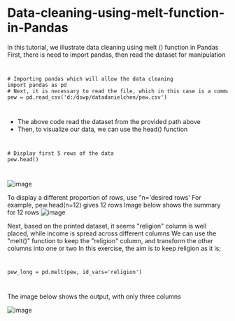 # Data-cleaning-using-melt-function-in-Pandas
In this tutorial, we illustrate data cleaning using melt () function in Pandas
First, there is need to import pandas, then read the dataset for manipulation

<code>
<pre>
# Importing pandas which will allow the data cleaning
import pandas as pd
# Next, it is necessary to read the file, which in this case is a comma separated value (CSV) file
pew = pd.read_csv('d:/dswp/datadanielchen/pew.csv')
</pre>
</code>

- The above code read the dataset from the provided path above
- Then, to visualize our data, we can use the head() function

<code>
<pre>
# Display first 5 rows of the data
pew.head()
</pre>
</code>

![image](https://user-images.githubusercontent.com/77758884/131687204-4ea7fd4d-7d4c-40b7-aa6b-ad98b122d02f.png)


To display a different proportion of rows, use "n='desired rows'
For example, pew.head(n=12) gives 12 rows
Image below shows the summary for 12 rows
![image](https://user-images.githubusercontent.com/77758884/131686585-913631ef-fa17-4088-8560-a285dbf310ba.png)

Next, based on the printed dataset, it seems "religion" column is well placed, while income is spread across different columns
We can use the "melt()" function to keep the "religion" column, and transform the other columns into one or two
In this exercise, the aim is to keep religion as it is;

<code>
<pre>
pew_long = pd.melt(pew, id_vars='religion')
</pre>
</code>

The image below shows the output, with only three columns

![image](https://user-images.githubusercontent.com/77758884/131687897-5d4cdcba-c67b-4b26-87dd-74afba3bcaaf.png)
